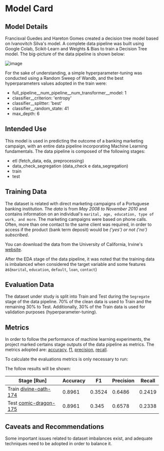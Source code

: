 # Model Card
## Model Details
Francisval Guedes and Hareton Gomes created a decision tree model based on Ivanovitch Silva's model. A complete data pipeline was built using Google Colab, Scikit-Learn and Weights & Bias to train a Decision Tree model. The big-picture of the data pipeline is shown below:

![image](https://user-images.githubusercontent.com/104702301/171173276-bc14fbd3-1bb2-4047-9146-4d736264afb2.png)



For the sake of understanding, a simple hyperparameter-tuning was conducted using a Random Sweep of Wandb, and the best hyperparameters values adopted in the train were:

- full_pipeline__num_pipeline__num_transformer__model: 1
- classifier__criterion: 'entropy'
- classifier__splitter: 'best'
- classifier__random_state: 41
- max_depth: 6


## Intended Use
This model is used in predicting the outcome of a banking marketing campaign, with an entire data pipeline incorporating Machine Learning fundamentals. The data pipeline is composed of the following stages:
 - etl (fetch_data, eda, preprocessing)
 - data_check_segregation (data_check e data_segregation)
 - train
 - test

## Training Data

The dataset is related with direct marketing campaigns of a Portuguese banking institution.
The *data* is from *May 2008 to November 2010* and contains information on an individual's ``marital, age, education, type of work, and more``.
The marketing campaigns were based on phone calls. Often, more than one contact to the same client was required, in order to access if the product (bank term deposit) would be *('yes') or not ('no') subscribed*.

You can download the data from the University of California, Irvine's [website](http://archive.ics.uci.edu/ml/datasets/Bank+Marketing).

After the EDA stage of the data pipeline, it was noted that the training data is imbalanced when considered the target variable and some features as(``marital``, ``education``, ``default``, ``loan``, ``contact``)

## Evaluation Data
The dataset under study is split into Train and Test during the ``Segregate`` stage of the data pipeline. 70% of the clean data is used to Train and the remaining 30% to Test. Additionally, 30% of the Train data is used for validation purposes (hyperparameter-tuning). 

## Metrics
In order to follow the performance of machine learning experiments, the project marked certains stage outputs of the data pipeline as metrics. The metrics adopted are: [accuracy](https://scikit-learn.org/stable/modules/generated/sklearn.metrics.accuracy_score.html), [f1](https://scikit-learn.org/stable/modules/generated/sklearn.metrics.f1_score.html#sklearn.metrics.f1_score), [precision](https://scikit-learn.org/stable/modules/generated/sklearn.metrics.precision_score.html#sklearn.metrics.precision_score), [recall](https://scikit-learn.org/stable/modules/generated/sklearn.metrics.recall_score.html#sklearn.metrics.recall_score).

To calculate the evaluations metrics is only necessary to run:

The follow results will be shown:

 **Stage [Run]**                        | **Accuracy** | **F1** | **Precision** | **Recall** | 
---------------------------------|--------------|--------|---------------|------------|
 Train [divine-oath-174](https://wandb.ai/mlops_ivan/decision_tree_bank/runs/43pj5775/overview?workspace=user-francisvalfgs) | 0.8961       | 0.3524 | 0.6486        | 0.2419     |  
 Test [comic-dragon-175](https://wandb.ai/mlops_ivan/decision_tree_bank/runs/mbpuwfbg/overview?workspace=user-francisvalfgs)  | 0.8961       | 0.345 | 0.6578        | 0.2338     |

## Caveats and Recommendations
Some important issues related to dataset imbalances exist, and adequate techniques need to be adopted in order to balance it.
